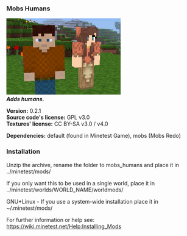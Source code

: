 ### Mobs Humans
![Mobs Humans' screenshot](screenshot.png)<br>
**_Adds humans._**

**Version:** 0.2.1<br>
**Source code's license:** GPL v3.0<br>
**Textures' license:** CC BY-SA v3.0 / v4.0

**Dependencies:** default (found in Minetest Game), mobs (Mobs Redo)<br>

### Installation

Unzip the archive, rename the folder to mobs_humans and place it in<br>
../minetest/mods/

If you only want this to be used in a single world, place it in<br>
../minetest/worlds/WORLD_NAME/worldmods/

GNU+Linux - If you use a system-wide installation place it in<br>
~/.minetest/mods/

For further information or help see:<br>
https://wiki.minetest.net/Help:Installing_Mods

